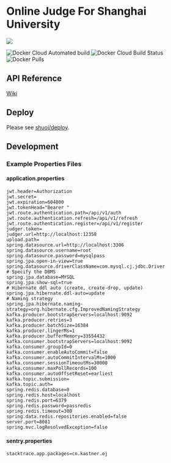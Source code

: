 
# Online Judge For Shanghai University
![](https://travis-ci.org/shuoj/shu-online-judge.svg?branch=master)

![Docker Cloud Automated build](https://img.shields.io/docker/cloud/automated/kastnerorz/shu-online-judge)
![Docker Cloud Build Status](https://img.shields.io/docker/cloud/build/kastnerorz/shu-online-judge)
![Docker Pulls](https://img.shields.io/docker/pulls/kastnerorz/shu-online-judge)

## API Reference
[Wiki](https://github.com/shuoj/shu-online-judge/wiki)

## Deploy

Please see [shuoj/deploy](https://github.com/shuoj/deploy).

## Development

### Example Properties Files

#### application.properties

```properties
jwt.header=Authorization
jwt.secret=
jwt.expiration=604800
jwt.tokenHead="Bearer "
jwt.route.authentication.path=/api/v1/auth
jwt.route.authentication.refresh=/api/v1/refresh
jwt.route.authentication.register=/api/v1/register
judger.token=
judger.url=http://localhost:12358
upload.path=
spring.datasource.url=http://localhost:3306
spring.datasource.username=root
spring.datasource.password=mysqlpass
spring.jpa.open-in-view=true
spring.datasource.driverClassName=com.mysql.cj.jdbc.Driver
# Specify the DBMS
spring.jpa.database=MYSQL
spring.jpa.show-sql=true
# Hibernate ddl auto (create, create-drop, update)
spring.jpa.hibernate.ddl-auto=update
# Naming strategy
spring.jpa.hibernate.naming-strategy=org.hibernate.cfg.ImprovedNamingStrategy
kafka.producer.bootstrapServers=localhost:9092
kafka.producer.retries=3
kafka.producer.batchSize=16384
kafka.producer.lingerMs=1
kafka.producer.bufferMemory=33554432
kafka.consumer.bootstrapServers=localhost:9092
kafka.consumer.groupId=0
kafka.consumer.enableAutoCommit=false
kafka.consumer.autoCommitIntervalMs=1000
kafka.consumer.sessionTimeoutMs=30000
kafka.consumer.maxPollRecords=100
kafka.consumer.autoOffsetReset=earliest
kafka.topic.submission=
kafka.topic.auth=
spring.redis.database=0
spring.redis.host=localhost
spring.redis.port=6379 
spring.redis.password=passredis
spring.redis.timeout=300
spring.data.redis.repositories.enabled=false
server.port=8081
spring.mvc.logResolvedException=false
```

#### sentry.properties

```properties
stacktrace.app.packages=cn.kastner.oj
```